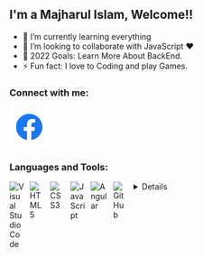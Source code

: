 ## I'm a Majharul Islam, Welcome!!

- 🌱 I’m currently learning everything 
- 👯 I’m looking to collaborate with JavaScript ❤️
- 🥅 2022 Goals: Learn More About BackEnd.
- ⚡ Fun fact: I love to Coding and play Games.

### Connect with me:

[![website](./img/fb-icon.svg )](https://www.facebook.com/profile.php?id=100077459536545)

### Languages and Tools:

<img align="left" alt="Visual Studio Code" width="26px" src="https://cdn.jsdelivr.net/gh/devicons/devicon/icons/vscode/vscode-original.svg" style="padding-right:10px;" />
<img align="left" alt="HTML5" width="26px" src="https://cdn.jsdelivr.net/gh/devicons/devicon/icons/html5/html5-original.svg" style="padding-right:10px;" />
<img align="left" alt="CSS3" width="26px" src="https://cdn.jsdelivr.net/gh/devicons/devicon/icons/css3/css3-original.svg" style="padding-right:10px;" />
<img align="left" alt="JavaScript" width="26px" src="https://cdn.jsdelivr.net/gh/devicons/devicon/icons/javascript/javascript-original.svg" style="padding-right:10px;" />
<img align="left" alt="Angular" width="30px" src="https://upload.wikimedia.org/wikipedia/commons/thumb/c/cf/Angular_full_color_logo.svg/800px-Angular_full_color_logo.svg.png" style="padding-right:10px;" />
<img align="left" alt="GitHub" width="26px" src="https://user-images.githubusercontent.com/3369400/139447912-e0f43f33-6d9f-45f8-be46-2df5bbc91289.png" style="padding-right:10px;" />


<details>
<!--   <summary>:zap: GitHub Stats</summary> -->
  <img align="left" alt="codeSTACKr's GitHub Stats" src="https://github-readme-stats.vercel.app/api?username=Majharul0&show_icons=true&hide_border=false&title_color=ff652f&icon_color=FFE400&bg_color=09131B&text_color=ffffff&border_color=0c1a25" />
</details>

